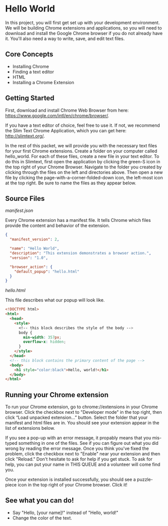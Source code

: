 # Hello World

In this project, you will first get set up with your development environment. We will be building Chrome extensions and applications, so you will need to download and install the Google Chrome browser if you do not already have it. You'll also need a way to write, save, and edit text files.

## Core Concepts

  * Installing Chrome
  * Finding a text editor
  * HTML
  * Installing a Chrome Extension

## Getting Started

First, download and install Chrome Web Browser from here: https://www.google.com/intl/en/chrome/browser/.

If you have a text editor of choice, feel free to use it. If not, we recommend the Slim Text Chrome Application, which you can get here: http://slimtext.org/.

In the rest of this packet, we will provide you with the necessary text files for your first Chrome extensions. Create a folder on your computer called hello_world. For each of these files, create a new file in your text editor. To do this in Slimtext, first open the application by clicking the green-S icon in the top right of your Chrome Browser. Navigate to the folder you created by clicking through the files on the left and directories above. Then open a new file by clicking the page-with-a-corner-folded-down icon, the left-most icon at the top right. Be sure to name the files as they appear below.

## Source Files

*manifest.json*

Every Chrome extension has a manifest file. It tells Chrome which files provide the content and behavior of the extension.

```json
{
  "manifest_version": 2,

  "name": "Hello World",
  "description": "This extension demonstrates a browser action.",
  "version": "1.0",

  "browser_action": {
    "default_popup": "hello.html"
  }
}
```

*hello.html*

This file describes what our popup will look like.

```html
<!DOCTYPE html>
<html>
  <head>
    <style>                                                                                                                                                                                                                                 
      <!-- this block describes the style of the body -->
      body {                                                                                                                                                                                                                                
        min-width: 357px;                                                                                                                                                                                                                   
        overflow-x: hidden;                                                                                                                                                                                                                 
      }                                                                                                                                                                                                                                     
    </style>
  </head>
  <!-- this block contains the primary content of the page -->
  <body>
    <h1 style="color:black">Hello, world!</h1>
  </body>
</html>
```

## Running your Chrome extension

To run your Chrome extension, go to chrome://extensions in your Chrome browser. Click the checkbox next to "Developer mode" in the top right, then click “Load unpacked extension...” button. Select the folder that your manifest and html files are in. You should see your extension appear in the list of extensions below.

If you see a pop-up with an error message, it propably means that you mis-typed something in one of the files. See if you can figure out what you did wrong by reading the error message. Once you think you've fixed the problem, click the checkbox next to "Enable" near your extension and then click "Reload." Don't hesitate to ask for help if you get stuck. To ask for help, you can put your name in THIS QUEUE and a volunteer will come find you.

Once your extension is installed successfully, you should see a puzzle-piece icon in the top right of your Chrome browser. Click it!

## See what you can do!

  - Say "Hello, [your name]!" instead of "Hello, world!"
  - Change the color of the text.
